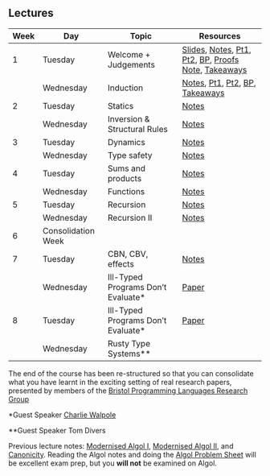 ## Lectures

| Week | Day      | Topic                     | Resources                        |
| ---- | -------- | -------------------       | -------------------------------- |
| 1    | Tuesday   | Welcome + Judgements     | [Slides](https://docs.google.com/presentation/d/1O4MQK7cX1pdHAUNXNrAxX0d7OdDLAsUcCL90qxixPLQ/edit?usp=sharing), [Notes](pdf/lecture01.pdf), [Pt1](content/Week1-1.pdf), [Pt2](content/Week1-2.pdf), [BP](content/Week1BP.pdf), [Proofs Note](content/Proofs.pdf), [Takeaways](Takeaways1.md) |
|      | Wednesday | Induction                 | [Notes](pdf/lecture02.pdf), [Pt1](content/Week2-1.pdf),  [Pt2](content/Week2-2.pdf), [BP](content/Week2BP.pdf), [Takeaways](Takeaways2.md)    |
| 2    | Tuesday   | Statics                   | [Notes](pdf/lecture03.pdf) |
|      | Wednesday | Inversion & Structural Rules | [Notes](pdf/lecture04.pdf) | 
| 3    | Tuesday   | Dynamics                  | [Notes](pdf/lecture05.pdf) |
|      | Wednesday | Type safety               | [Notes](pdf/lecture06.pdf) |
| 4    | Tuesday   | Sums and products         | [Notes](pdf/lecture07.pdf) |
|      | Wednesday | Functions                 | [Notes](pdf/lecture08.pdf) |
| 5    | Tuesday   | Recursion                 | [Notes](pdf/lecture09.pdf) |
|      | Wednesday | Recursion II              | [Notes](pdf/lecture10.pdf) |
| 6    | Consolidation Week
| 7    | Tuesday   | CBN, CBV, effects         | [Notes](pdf/lecture11.pdf) |
|      | Wednesday | Ill-Typed Programs Don’t Evaluate* | [Paper](https://dl.acm.org/doi/10.1145/3632909) |
| 8    | Tuesday   | Ill-Typed Programs Don’t Evaluate* | [Paper](https://dl.acm.org/doi/10.1145/3632909) |
|      | Wednesday | Rusty Type Systems** | |

The end of the course has been re-structured so that you can consolidate what you
have learnt in the exciting setting of real research papers, presented by members
of the [Bristol Programming Languages Research Group](https://plrg-bristol.github.io/)

*Guest Speaker [Charlie Walpole](https://research-information.bris.ac.uk/en/persons/charlie-j-walpole)

**Guest Speaker Tom Divers

Previous lecture notes: [Modernised Algol I](pdf/lecture12.pdf), [Modernised Algol II](pdf/lecture13.pdf), and [Canonicity](pdf/lecture14.pdf).
Reading the Algol notes and doing the [Algol Problem Sheet](pdf/sheet07.pdf) will be excellent exam prep, but you
**will not** be examined on Algol.
